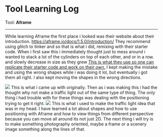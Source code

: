 # Tool Learning Log

Tool: **Aframe**

---

While learning Aframe the first place i looked was their website about their introduction.
https://aframe.io/docs/1.5.0/introduction/
They recommend using glitch to tinker and so that is what i did, remixing with their starter code.
When i first saw this i immediately thought just to mess around i wanted to stack a lot of the cylinders on top of each other, and or in a row. and slowly decrease in size as they grew
[This is what they use so one can replicate their starter code and work on their own.](https://glitch.com/~aframe)
I kept making the mistake and using the wrong shapes while i was doing it lol, but eventually i got them all right.  I also kept moving the shapes in the wrong directions.

<img src="file:///Users/andrepagan/Desktop/Screenshot%202024-03-02%20at%2011.37.49%E2%80%AFAM.png">
This is what i came up with originally.  Then as i was making this i had the thought why not make a traffic light out of the same type of thing.
The only thing i had trouble with for these things was dealing with the positioning trying to get it right.
<img src="file:///Users/andrepagan/Desktop/Screenshot%202024-03-02%20at%2012.21.54%E2%80%AFPM.png">
This is what i used to make the traffic light idea that was in my head.
I have learned a lot about shapes and how to use positioning with Aframe and how to view things from different perspective because you can move all around its not just 2D.
The next thing i will try is to make something photography oriented, maybe a frame or a scenery image something along the lines of that.
<!--
* Links you used today (websites, videos, etc)
* Things you tried, progress you made, etc
* Challenges, a-ha moments, etc
* Questions you still have
* What you're going to try next
-->

